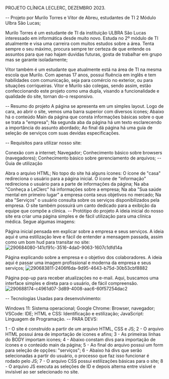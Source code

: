 PROJETO CLÍNICA LECLERC, DEZEMBRO 2023.

-- Projeto por Murilo Torres e Vitor de Abreu, estudantes de TI 2 Módulo Ulbra São Lucas;

Murilo Torres é um estudante de TI da instituição ULBRA São Lucas interessado em informática desde muito novo. Estuda no 2º módulo de TI atualmente e visa uma carreira com muitos estudos sobre a área. Tenta sempre o seu máximo, procura sempre ter certeza de que entende os assuntos para que nao hajam duvidas futuras, gosta de trabalhar em grupo mas se garante isoladamente;

Vitor também é um estudante que atualmente está na área de TI na mesma escola que Murilo. Com apenas 17 anos, possui fluência em inglês e tem habilidades com comunicação, seja para comércio no exterior, ou para situações corriqueiras. Vitor e Murilo são colegas, sendo assim, estão confeccionando este projeto como uma dupla, visando a funcionalidade e qualidade do site, tornan do-o responsivo.

-- Resumo do projeto A página se apresenta em um simples layout. Logo de cara, ao abrir o site, vemos uma barra superior com diversos ícones; Abaixo há o conteúdo Main da página que consta informações básicas sobre o que se trata a "empresa"; Na segunda aba da página há um texto esclarecendo a importância do assunto abordado; Ao final dá página há uma guia de seleção de serviços com suas devidas especificações.

-- Requisitos para utilizar nosso site:

Conexão com a internet;
Navegador;
Conhecimento básico sobre browsers (navegadores);
Conhecimento básico sobre gerenciamento de arquivos;
-- Guia de utilização

Abra o arquivo HTML;
No topo do site há alguns ícones:
O ícone de "casa" redireciona o usuário para a página inicial.
O ícone de "informação" redireciona o usuário para a parte de informações da página;
Na aba "Conheça a LeClerc" há informações sobre a empresa;
Na aba "Sua saúde mental em primeiro lugar" a empresa conta seus objetivos no mercado;
Na aba "Serviços" o usuário consulta sobre os serviços disponibilizados pela empresa.
O site também possuirá um canto dedicado para a exibição da equipe que compõe a clínica.
-- Protótipo do projeto A ideia inicial do nosso site era criar uma página simples e de fácil utilização para uma clínica médica. Segue algumas imagens:

Página inicial pensada em explicar sobre a empresa e seus serviços. A ideia aqui é uma estilização leve e fácil de entender a mensagem passada, assim como um bom hud para transitar no site:
![290684080-141cf91c-3516-4da0-9063-1607c1dfd14a](https://github.com/bbydlux/clinica-leclerc/assets/133933832/14b5354b-0aaf-4723-b01f-d6c86ac0db0e)


Página explicando sobre a empresa e o objetivo dos colaboradores. A ideia aqui é passar uma imagem profissional e moderna da empresa e seus serviços;
![290683811-2406f6da-9d95-4643-b75d-30b53cbf8882](https://github.com/bbydlux/clinica-leclerc/assets/133933832/ce83df75-d1b8-4c6f-8b4f-00243b837248)


Página pop-up para receber atualizações no e-mail. Aqui, buscamos uma interface simples e direta para o usuário, de fácil compreensão.
![290688174-c4961d07-3d89-4008-aac6-60f57254dac2](https://github.com/bbydlux/clinica-leclerc/assets/133933832/f316bcd1-3575-4db3-aa04-edba3c58502f)


-- Tecnologias Usadas para desenvolvimento:

Windows 11: Sistema operacional;
Google Chrome: Browser, navegador;
VSCode: IDE;
HTML e CSS: Identificação e estilização;
JavaScript: Linguagem de Programação.
-- PARA DEVS:

1 - O site é construído a partir de um arquivo HTML, CSS e JS;
2 - O arquivo HTML possui área de importação de icones e afins;
3 - As primeiras linhas do BODY importam icones;
4 - Abaixo constam divs para importação de ícones e o conteúdo main da página;
5 - Ao final do arquivo possui um form para seleção de opções: "serviços";
6 - Abaixo há divs que serão selecionadas a partir do usuário, o processo que faz isso funcionar é rodado pelo JS;
7 - O arquivo CSS possui estilizações básicas para o site;
8 - O arquivo JS executa as seleções de ID e depois alterna entre visível e invisível ao ser selecionado no site.
